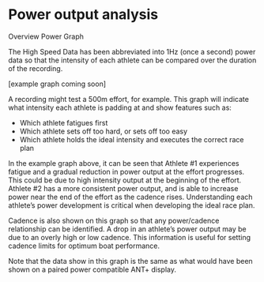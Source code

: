 # Power output analysis

Overview Power Graph

The High Speed Data has been abbreviated into 1Hz (once a second) power data so that the intensity of each athlete can be compared over the duration of the recording.

[example graph coming soon]

A recording might test a 500m effort, for example. This graph will indicate what intensity each athlete is padding at and show features such as:

* Which athlete fatigues first
* Which athlete sets off too hard, or sets off too easy
* Which athlete holds the ideal intensity and executes the correct race plan

In the example graph above, it can be seen that Athlete #1 experiences fatigue and a gradual reduction in power output at the effort progresses. This could be due to high intensity output at the beginning of the effort. Athlete #2 has a more consistent power output, and is able to increase power near the end of the effort as the cadence rises. Understanding each athlete’s power development is critical when developing the ideal race plan.

Cadence is also shown on this graph so that any power/cadence relationship can be identified. A drop in an athlete’s power output may be due to an overly high or low cadence. This information is useful for setting cadence limits for optimum boat performance.

Note that the data show in this graph is the same as what would have been shown on a paired power compatible ANT+ display.